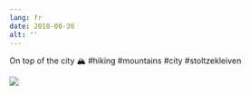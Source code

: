 ```yaml
---
lang: fr
date: 2018-08-30
alt: ''
---
```


On top of the city 🏔 #hiking #mountains #city #stoltzekleiven

![](/photos/2018-08-30-1535659347.jpg)